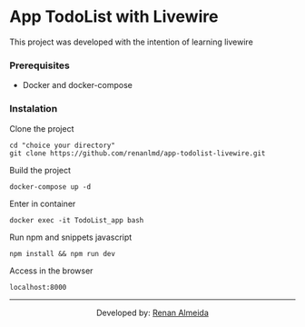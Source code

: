 # App TodoList with Livewire

This project was developed with the intention of learning livewire

### Prerequisites
<!--ts-->
   * Docker and docker-compose
  
<!--te-->

### Instalation
Clone the project
```shell
cd "choice your directory"
git clone https://github.com/renanlmd/app-todolist-livewire.git
```
Build the project
```shell
docker-compose up -d
```
Enter in container
```shell
docker exec -it TodoList_app bash
```
Run npm and snippets javascript
```shell
npm install && npm run dev
```
Access in the browser
```shell
localhost:8000
```
--- 
<p align="center">Developed by: <a href="https://github.com/renanlmd">Renan Almeida</a></p> 
